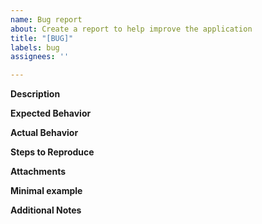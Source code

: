 ```yaml
---
name: Bug report
about: Create a report to help improve the application
title: "[BUG]"
labels: bug
assignees: ''

---
```


**Description**

<!-- A clear and concise description of what the bug is. -->

**Expected Behavior**
<!-- A clear and concise description of what you expected to happen. -->

**Actual Behavior**
<!-- A clear and concise description of what actually happened -->

**Steps to Reproduce**
<!-- A step-by-step guide on how to reproduce the issue -->

**Attachments**

<!-- If applicable, add screenshots or video links to help explain your problem. -->

**Minimal example**
 <!-- Link to minimal example, if applicable. eg: StackBlitz link -->

**Additional Notes**

<!-- Add any other remarks or context about the problem here. -->
